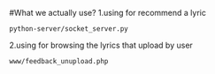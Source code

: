 #What we actually use?
1.using for recommend a lyric
```
python-server/socket_server.py
```
2.using for browsing the lyrics that upload by user
```
www/feedback_unupload.php
```
